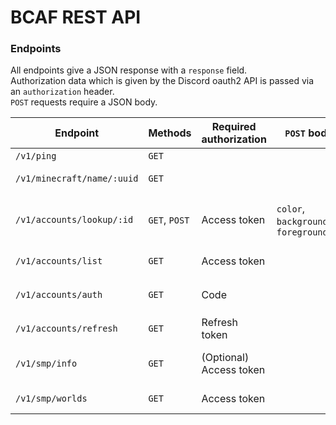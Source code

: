 # BCAF REST API

### Endpoints

All endpoints give a JSON response with a `response` field.\
Authorization data which is given by the Discord oauth2 API is passed via an `authorization` header.\
`POST` requests require a JSON body.

| Endpoint | Methods | Required authorization | `POST` body fields | Description |
| - | - | - | - | - |
| `/v1/ping` | `GET` | | | Pings the API |
| `/v1/minecraft/name/:uuid` | `GET` | | | `GET`s the corresponding Minecraft username for a UUID |
| `/v1/accounts/lookup/:id` | `GET`, `POST` | Access token | `color`, `backgroundImageUrl`, `foregroundImageUrl` | `GET`s a users account data with the corresponding Discord user id or `POST`s changes to one's own account data given the changes made are valid
| `/v1/accounts/list` | `GET` | Access token | | `GET`s a list of every registered users account data
| `/v1/accounts/auth` | `GET` | Code | | `GET`s Discord authentication data as given by `https://discord.com/api/oauth2/token`
| `/v1/accounts/refresh` | `GET` | Refresh token | | `GET`s refreshed Discord authentication data |
| `/v1/smp/info` | `GET` | (Optional) Access token | | `GET`s a list of all currently running Minecraft SMPs (IPs are omitted if no access token is given) |
| `/v1/smp/worlds` | `GET` | Access token | | `GET`s a list of all previous Minecraft SMP world downloads |
